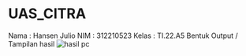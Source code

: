 # UAS_CITRA
Nama   : Hansen Julio
NIM    : 312210523
Kelas  : TI.22.A5
Bentuk Output / Tampilan hasil
![hasil pc](https://github.com/Hansen021/UAS_CITRA/assets/129939171/5f1a4917-86ae-4dc9-bb65-04c839d151f9)
